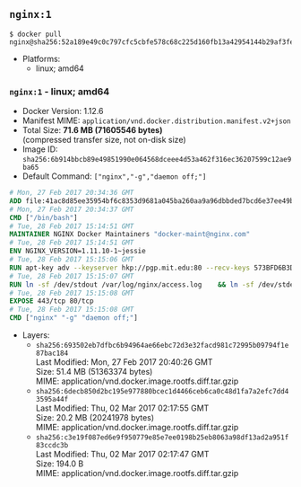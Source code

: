 ## `nginx:1`

```console
$ docker pull nginx@sha256:52a189e49c0c797cfc5cbfe578c68c225d160fb13a42954144b29af3fe4fe335
```

-	Platforms:
	-	linux; amd64

### `nginx:1` - linux; amd64

-	Docker Version: 1.12.6
-	Manifest MIME: `application/vnd.docker.distribution.manifest.v2+json`
-	Total Size: **71.6 MB (71605546 bytes)**  
	(compressed transfer size, not on-disk size)
-	Image ID: `sha256:6b914bbcb89e49851990e064568dceee4d53a462f316ec36207599c12ae9ba65`
-	Default Command: `["nginx","-g","daemon off;"]`

```dockerfile
# Mon, 27 Feb 2017 20:34:36 GMT
ADD file:41ac8d85ee35954bf6c8353d9681a045ba260aa9a96dbbded7bcd6e37ee49bea in / 
# Mon, 27 Feb 2017 20:34:37 GMT
CMD ["/bin/bash"]
# Tue, 28 Feb 2017 15:14:51 GMT
MAINTAINER NGINX Docker Maintainers "docker-maint@nginx.com"
# Tue, 28 Feb 2017 15:14:51 GMT
ENV NGINX_VERSION=1.11.10-1~jessie
# Tue, 28 Feb 2017 15:15:06 GMT
RUN apt-key adv --keyserver hkp://pgp.mit.edu:80 --recv-keys 573BFD6B3D8FBC641079A6ABABF5BD827BD9BF62 	&& echo "deb http://nginx.org/packages/mainline/debian/ jessie nginx" >> /etc/apt/sources.list 	&& apt-get update 	&& apt-get install --no-install-recommends --no-install-suggests -y 						ca-certificates 						nginx=${NGINX_VERSION} 						nginx-module-xslt 						nginx-module-geoip 						nginx-module-image-filter 						nginx-module-perl 						nginx-module-njs 						gettext-base 	&& rm -rf /var/lib/apt/lists/*
# Tue, 28 Feb 2017 15:15:07 GMT
RUN ln -sf /dev/stdout /var/log/nginx/access.log 	&& ln -sf /dev/stderr /var/log/nginx/error.log
# Tue, 28 Feb 2017 15:15:08 GMT
EXPOSE 443/tcp 80/tcp
# Tue, 28 Feb 2017 15:15:08 GMT
CMD ["nginx" "-g" "daemon off;"]
```

-	Layers:
	-	`sha256:693502eb7dfbc6b94964ae66ebc72d3e32facd981c72995b09794f1e87bac184`  
		Last Modified: Mon, 27 Feb 2017 20:40:26 GMT  
		Size: 51.4 MB (51363374 bytes)  
		MIME: application/vnd.docker.image.rootfs.diff.tar.gzip
	-	`sha256:6decb850d2bc195e977880bcec1d4466ceb6ca0c48d1fa7a2efc7dd43595a44f`  
		Last Modified: Thu, 02 Mar 2017 02:17:55 GMT  
		Size: 20.2 MB (20241978 bytes)  
		MIME: application/vnd.docker.image.rootfs.diff.tar.gzip
	-	`sha256:c3e19f087ed6e9f950779e85e7ee0198b25eb8063a98df13ad2a951f83ccdc3b`  
		Last Modified: Thu, 02 Mar 2017 02:17:47 GMT  
		Size: 194.0 B  
		MIME: application/vnd.docker.image.rootfs.diff.tar.gzip
